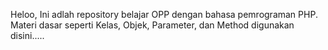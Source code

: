 Heloo, Ini adlah repository belajar OPP dengan bahasa pemrograman PHP.
Materi dasar seperti Kelas, Objek, Parameter, dan Method digunakan disini.....
